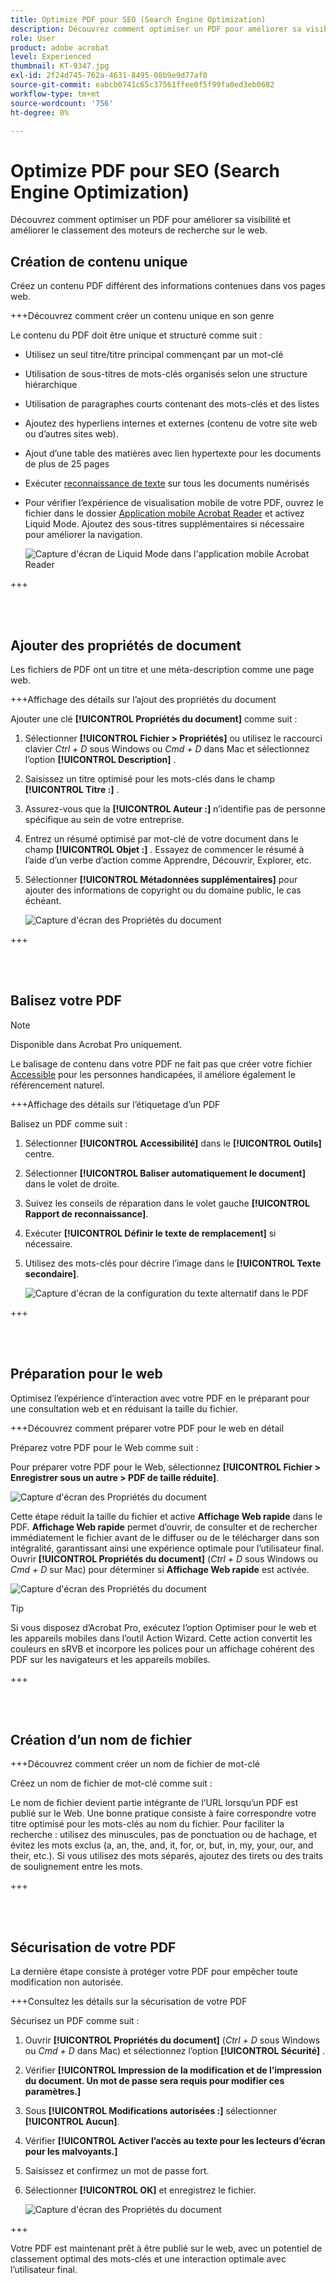 ```yaml
---
title: Optimize PDF pour SEO (Search Engine Optimization)
description: Découvrez comment optimiser un PDF pour améliorer sa visibilité et améliorer le classement des moteurs de recherche sur le web
role: User
product: adobe acrobat
level: Experienced
thumbnail: KT-9347.jpg
exl-id: 2f24d745-762a-4631-8495-08b9e9d77af0
source-git-commit: eabcb0741c65c37561ffee0f5f99fa0ed3eb0682
workflow-type: tm+mt
source-wordcount: '756'
ht-degree: 0%

---
```


# Optimize PDF pour SEO (Search Engine Optimization)

Découvrez comment optimiser un PDF pour améliorer sa visibilité et améliorer le classement des moteurs de recherche sur le web.

## Création de contenu unique

Créez un contenu PDF différent des informations contenues dans vos pages web.

+++Découvrez comment créer un contenu unique en son genre

Le contenu du PDF doit être unique et structuré comme suit :

* Utilisez un seul titre/titre principal commençant par un mot-clé
* Utilisation de sous-titres de mots-clés organisés selon une structure hiérarchique
* Utilisation de paragraphes courts contenant des mots-clés et des listes
* Ajoutez des hyperliens internes et externes (contenu de votre site web ou d’autres sites web).
* Ajout d’une table des matières avec lien hypertexte pour les documents de plus de 25 pages
* Exécuter [reconnaissance de texte](https://experienceleague.adobe.com/docs/document-cloud-learn/acrobat-learning/getting-started/scan-and-ocr.html) sur tous les documents numérisés
* Pour vérifier l’expérience de visualisation mobile de votre PDF, ouvrez le fichier dans le dossier [Application mobile Acrobat Reader](https://www.adobe.com/acrobat/mobile/acrobat-reader.html) et activez Liquid Mode. Ajoutez des sous-titres supplémentaires si nécessaire pour améliorer la navigation.

   ![Capture d&#39;écran de Liquid Mode dans l&#39;application mobile Acrobat Reader](../assets/optimizeseo1.png)

+++

<br> 

## Ajouter des propriétés de document

Les fichiers de PDF ont un titre et une méta-description comme une page web.

+++Affichage des détails sur l’ajout des propriétés du document

Ajouter une clé **[!UICONTROL Propriétés du document]** comme suit :

1. Sélectionner **[!UICONTROL Fichier > Propriétés]** ou utilisez le raccourci clavier *Ctrl + D* sous Windows ou *Cmd + D* dans Mac et sélectionnez l’option **[!UICONTROL Description]** .
1. Saisissez un titre optimisé pour les mots-clés dans le champ **[!UICONTROL Titre :]** .
1. Assurez-vous que la **[!UICONTROL Auteur :]** n’identifie pas de personne spécifique au sein de votre entreprise.
1. Entrez un résumé optimisé par mot-clé de votre document dans le champ **[!UICONTROL Objet :]** .
Essayez de commencer le résumé à l’aide d’un verbe d’action comme Apprendre, Découvrir, Explorer, etc.
1. Sélectionner **[!UICONTROL Métadonnées supplémentaires]** pour ajouter des informations de copyright ou du domaine public, le cas échéant.

   ![Capture d&#39;écran des Propriétés du document](../assets/optimizeseo2.png)

+++

<br> 

## Balisez votre PDF

>[!NOTE]
>
>Disponible dans Acrobat Pro uniquement.

Le balisage de contenu dans votre PDF ne fait pas que créer votre fichier [Accessible](https://experienceleague.adobe.com/docs/document-cloud-learn/acrobat-learning/advanced-tasks/accessibility.html) pour les personnes handicapées, il améliore également le référencement naturel.

+++Affichage des détails sur l’étiquetage d’un PDF

Balisez un PDF comme suit :

1. Sélectionner **[!UICONTROL Accessibilité]** dans le **[!UICONTROL Outils]** centre.
1. Sélectionner **[!UICONTROL Baliser automatiquement le document]** dans le volet de droite.
1. Suivez les conseils de réparation dans le volet gauche **[!UICONTROL Rapport de reconnaissance]**.
1. Exécuter **[!UICONTROL Définir le texte de remplacement]** si nécessaire.
1. Utilisez des mots-clés pour décrire l’image dans le **[!UICONTROL Texte secondaire]**.

   ![Capture d&#39;écran de la configuration du texte alternatif dans le PDF](../assets/optimizeseo3.png)

+++

<br> 

## Préparation pour le web

Optimisez l’expérience d’interaction avec votre PDF en le préparant pour une consultation web et en réduisant la taille du fichier.

+++Découvrez comment préparer votre PDF pour le web en détail

Préparez votre PDF pour le Web comme suit :

Pour préparer votre PDF pour le Web, sélectionnez **[!UICONTROL Fichier > Enregistrer sous un autre > PDF de taille réduite]**.

![Capture d&#39;écran des Propriétés du document](../assets/optimizeseo4.png)

Cette étape réduit la taille du fichier et active **Affichage Web rapide** dans le PDF. **Affichage Web rapide** permet d’ouvrir, de consulter et de rechercher immédiatement le fichier avant de le diffuser ou de le télécharger dans son intégralité, garantissant ainsi une expérience optimale pour l’utilisateur final. Ouvrir **[!UICONTROL Propriétés du document]** (*Ctrl + D* sous Windows ou *Cmd + D* sur Mac) pour déterminer si **Affichage Web rapide** est activée.

![Capture d&#39;écran des Propriétés du document](../assets/optimizeseo5.png)

>[!TIP]
>
>Si vous disposez d’Acrobat Pro, exécutez l’option Optimiser pour le web et les appareils mobiles dans l’outil Action Wizard. Cette action convertit les couleurs en sRVB et incorpore les polices pour un affichage cohérent des PDF sur les navigateurs et les appareils mobiles.

+++

<br> 

## Création d’un nom de fichier

+++Découvrez comment créer un nom de fichier de mot-clé

Créez un nom de fichier de mot-clé comme suit :

Le nom de fichier devient partie intégrante de l’URL lorsqu’un PDF est publié sur le Web. Une bonne pratique consiste à faire correspondre votre titre optimisé pour les mots-clés au nom du fichier. Pour faciliter la recherche : utilisez des minuscules, pas de ponctuation ou de hachage, et évitez les mots exclus (a, an, the, and, it, for, or, but, in, my, your, our, and their, etc.). Si vous utilisez des mots séparés, ajoutez des tirets ou des traits de soulignement entre les mots.

+++

<br> 

## Sécurisation de votre PDF

La dernière étape consiste à protéger votre PDF pour empêcher toute modification non autorisée.

+++Consultez les détails sur la sécurisation de votre PDF

Sécurisez un PDF comme suit :

1. Ouvrir **[!UICONTROL Propriétés du document]** (*Ctrl + D* sous Windows ou *Cmd + D* dans Mac) et sélectionnez l’option **[!UICONTROL Sécurité]** .
1. Vérifier **[!UICONTROL Impression de la modification et de l’impression du document. Un mot de passe sera requis pour modifier ces paramètres.]**
1. Sous **[!UICONTROL Modifications autorisées :]** sélectionner **[!UICONTROL Aucun]**.
1. Vérifier **[!UICONTROL Activer l’accès au texte pour les lecteurs d’écran pour les malvoyants.]**
1. Saisissez et confirmez un mot de passe fort.
1. Sélectionner **[!UICONTROL OK]** et enregistrez le fichier.

   ![Capture d&#39;écran des Propriétés du document](../assets/optimizeseo6.png)

+++

Votre PDF est maintenant prêt à être publié sur le web, avec un potentiel de classement optimal des mots-clés et une interaction optimale avec l’utilisateur final.
